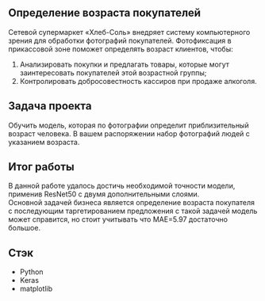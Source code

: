 ## Определение возраста покупателей  
Сетевой супермаркет «Хлеб-Соль» внедряет систему компьютерного зрения для обработки фотографий покупателей. Фотофиксация в прикассовой зоне поможет определять возраст клиентов, чтобы:  
1. Анализировать покупки и предлагать товары, которые могут заинтересовать покупателей этой возрастной группы;  
2. Контролировать добросовестность кассиров при продаже алкоголя.  

## Задача проекта
Обучить модель, которая по фотографии определит приблизительный возраст человека. В вашем распоряжении набор фотографий людей с указанием возраста.

## Итог работы

В данной работе удалось достичь необходимой точности модели, применив ResNet50 c двумя дополнительными слоями.  
Основной задачей бизнеса является определение возраста покупателя с последующим таргетированием предложения с такой задачей модель может справится, но стоит учитывать что MAE=5.97 достаточно большое. 

## Стэк
- Python
- Keras
- matplotlib
